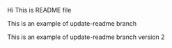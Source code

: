 Hi This is README file

This is an example of update-readme branch

This is an example of update-readme branch version  2